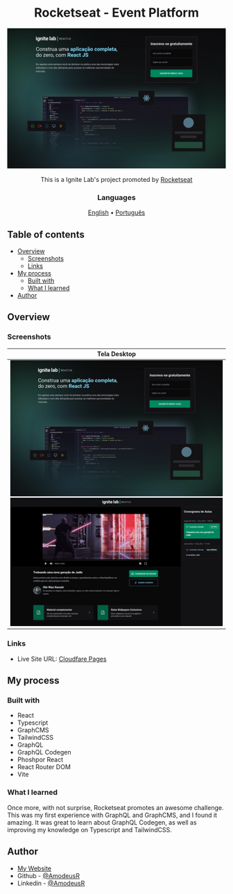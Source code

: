 <!-- markdownlint-disable MD033 -->
<h1 align="center">Rocketseat - Event Platform</h1>

<img src="./page-models/desktop-landing-page.png" alt="" />

<p align="center">This is a Ignite Lab's project promoted by <a href="https://www.rocketseat.com.br/">Rocketseat</a></p>

<h3 align="center">Languages</h3>
<p align="center">
  <a href="#">English</a> • <a href="./lang/README.pt-br.md">Português</a>
</p>
<!-- markdownlint-enable MD033 -->

## Table of contents

- [Overview](#overview)
  - [Screenshots](#screenshots)
  - [Links](#links)
- [My process](#my-process)
  - [Built with](#built-with)
  - [What I learned](#what-i-learned)
- [Author](#author)

## Overview

### Screenshots

| Tela Desktop |
|-------|
|![Landing Page](./page-models/desktop-landing-page.png) ![Event Page](./page-models/desktop-event-page.png)|

### Links

- Live Site URL: [Cloudfare Pages](https://rct--event-platform.pages.dev/)

## My process

### Built with

- React
- Typescript
- GraphCMS
- TailwindCSS
- GraphQL
- GraphQL Codegen
- Phoshpor React
- React Router DOM
- Vite

### What I learned

Once more, with not surprise, Rocketseat promotes an awesome challenge. This was my first experience with GraphQL and GraphCMS, and I found it amazing. It was great to learn about GraphQL Codegen, as well as improving my knowledge on Typescript and TailwindCSS.

## Author

- [My Website](https://amodeusr.pages.dev)
- Github - [@AmodeusR](https://github.com/amodeusr)
- Linkedin - [@AmodeusR](https://www.linkedin.com/in/AmodeusR)
